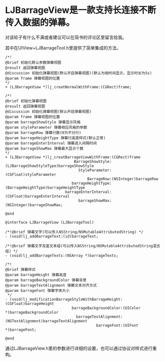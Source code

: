 # LJBarrageView是一款支持长连接不断传入数据的弹幕。

对该轮子有什么不满或者建议可以在简书的评论区里留言给我。



其中在UIView+LJBarrageTool.h里提供了简单集成的方法。

    /*!
    @brief 初始化默认参数弹幕视图
    @result 返回弹幕视图
    @discussion 初始化弹幕视图(默认开启弹幕视图)(默认为按时间显示，显示时长为5s)
    @param frame 弹幕视图的位置
    */
    + (LJBarrageView *)lj_creatNormalWithFrame:(CGRect)frame;

    /*!
    @brief 初始化弹幕视图
    @result 返回弹幕视图
    @discussion 初始化弹幕视图(默认开启弹幕视图)
    @param frame 弹幕视图的位置
    @param barrageShowStyle 弹幕显示风格
    @param styleParameter 弹幕相应风格的参数
    @param barrageRow 弹幕行数(0为不分行)
    @param barrageHeightType 弹幕行高度样式(默认正常)
    @param barrageEnterInterval 弹幕进入间隔时间
    @param barrageShowMax 弹幕最大显示个数
    */
    + (LJBarrageView *)lj_creatBarrageViewWithFrame:(CGRect)frame 
                                   BarrageShowStyle:(LJBarrageShowStyleType)barrageShowStyle
                                     StyleParameter:(CGFloat)styleParameter
                                         BarrageRow:(NSInteger)barrageRow
                                  barrageHeightType:(BarrageHeightType)barrageHeightType
                               barrageEnterInterval:(CGFloat)barrageEnterInterval
                                     barrageShowMax:(NSInteger)barrageShowMax;

    @end

    @interface LJBarrageView (LJBarrageTool)

    /*!@brief 弹幕文字(可以传入NSString/NSMutableAttributedString) */
    - (void)lj_addBarrageText:(id)barrageText;

    /*!@brief 弹幕文字及富文本组(可以传入NSString/NSMutableAttributedString混合组) */
    - (void)lj_addBarrageTexts:(NSArray *)barrageTexts;

    /*!
    @brief 弹幕样式
    @param barrageHeight 弹幕高度
    @param barrageBackgroundColor 弹幕背景
    @param barrageTextAlignment 弹幕文本对齐方式
    @param barrageFont 弹幕字体大小
     */
    - (void)lj_modificationBarrageStyleWithBarrageHeight:(CGFloat)barrageHeight
                                  barrageBackgroundColor:(UIColor *)barrageBackgroundColor
                                    barrageTextAlignment:(NSTextAlignment)barrageTextAlignment
                                             barrageFont:(UIFont *)barrageFont;

    @end


通过LJBarrageView.h里的参数进行详细的设置，也可以通过协议对样式进行重构。


    


